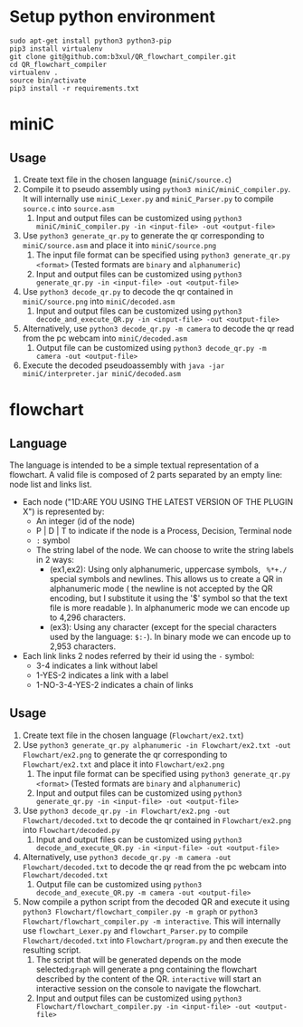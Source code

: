 # Setup python environment

```console
sudo apt-get install python3 python3-pip
pip3 install virtualenv
git clone git@github.com:b3xul/QR_flowchart_compiler.git
cd QR_flowchart_compiler
virtualenv .
source bin/activate
pip3 install -r requirements.txt
```

# miniC

## Usage

1. Create text file in the chosen language (`miniC/source.c`)
2. Compile it to pseudo assembly using `python3 miniC/miniC_compiler.py`. It will internally use `miniC_Lexer.py` and `miniC_Parser.py` to compile `source.c` into `source.asm`
    1. Input and output files can be customized using `python3 miniC/miniC_compiler.py -in <input-file> -out <output-file>`
3. Use `python3 generate_qr.py` to generate the qr corresponding to `miniC/source.asm` and place it into `miniC/source.png`
    1. The input file format can be specified using `python3 generate_qr.py <format>` (Tested formats are `binary` and `alphanumeric`)
    2. Input and output files can be customized using `python3 generate_qr.py -in <input-file> -out <output-file>`
4. Use `python3 decode_qr.py` to decode the qr contained in `miniC/source.png` into `miniC/decoded.asm`
    1. Input and output files can be customized using `python3 decode_and_execute_QR.py -in <input-file> -out <output-file>`
5. Alternatively, use `python3 decode_qr.py -m camera` to decode the qr read from the pc webcam into `miniC/decoded.asm`
    1. Output file can be customized using `python3 decode_qr.py -m camera -out <output-file>`
6. Execute the decoded pseudoassembly with `java -jar miniC/interpreter.jar miniC/decoded.asm`

# flowchart

## Language

The language is intended to be a simple textual representation of a flowchart. A valid file is composed of 2 parts separated by an empty line: node list and links list.

- Each node ("1D:ARE YOU USING THE LATEST VERSION OF THE PLUGIN X") is represented by:
    - An integer (id of the node)
    - P | D | T to indicate if the node is a Process, Decision, Terminal node
    - `:` symbol
    - The string label of the node. We can choose to write the string labels in 2 ways:
        - (ex1,ex2): Using only alphanumeric, uppercase symbols, ` %*+./` special symbols and newlines. This allows us to create a QR in alphanumeric mode ( the newline is not accepted by the QR encoding, but I substitute it using the '$' symbol so that the text file is more readable ). In alphanumeric mode we can encode up to 4,296 characters.
        - (ex3): Using any character (except for the special characters used by the language: `$:-`). In binary mode we can encode up to 2,953 characters.
- Each link links 2 nodes referred by their id using the `-` symbol:
    - 3-4 indicates a link without label
    - 1-YES-2 indicates a link with a label
    - 1-NO-3-4-YES-2 indicates a chain of links

## Usage

1. Create text file in the chosen language (`Flowchart/ex2.txt`)
2. Use `python3 generate_qr.py alphanumeric -in Flowchart/ex2.txt -out Flowchart/ex2.png` to generate the qr corresponding to `Flowchart/ex2.txt` and place it into `Flowchart/ex2.png`
    1. The input file format can be specified using `python3 generate_qr.py <format>` (Tested formats are `binary` and `alphanumeric`)
    2. Input and output files can be customized using `python3 generate_qr.py -in <input-file> -out <output-file>`
3. Use `python3 decode_qr.py -in Flowchart/ex2.png -out Flowchart/decoded.txt` to decode the qr contained in `Flowchart/ex2.png` into `Flowchart/decoded.py`
    1. Input and output files can be customized using `python3 decode_and_execute_QR.py -in <input-file> -out <output-file>`
4. Alternatively, use `python3 decode_qr.py -m camera -out Flowchart/decoded.txt` to decode the qr read from the pc webcam into `Flowchart/decoded.txt`
    1. Output file can be customized using `python3 decode_and_execute_QR.py -m camera -out <output-file>`
5. Now compile a python script from the decoded QR and execute it using `python3 Flowchart/flowchart_compiler.py -m graph` or `python3 Flowchart/flowchart_compiler.py -m interactive`. This will internally use `flowchart_Lexer.py` and `flowchart_Parser.py` to compile `Flowchart/decoded.txt` into `Flowchart/program.py` and then execute the resulting script.
    1. The script that will be generated depends on the mode selected:`graph` will generate a png containing the flowchart described by the content of the QR. `interactive` will start an interactive session on the console to navigate the flowchart.
    2. Input and output files can be customized using `python3 Flowchart/flowchart_compiler.py -in <input-file> -out <output-file>`
